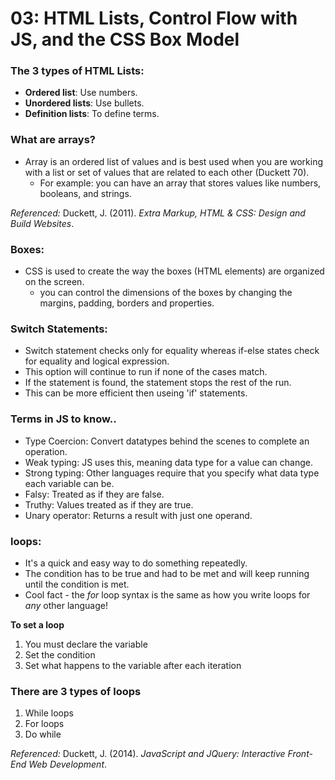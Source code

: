# 03: HTML Lists, Control Flow with JS, and the CSS Box Model

### The 3 types of HTML Lists:
- **Ordered list**: Use numbers.
- **Unordered lists**: Use bullets.
- **Definition lists**: To define terms.

### What are arrays?
- Array is an ordered list of values and is best used when you are working with a list or set of values that are related to each other (Duckett 70).
  - For example: you can have an array that stores values like numbers, booleans, and strings.

*Referenced:* 
Duckett, J. (2011). *Extra Markup, HTML & CSS: Design and Build Websites*.

### Boxes:
- CSS is used to create the way the boxes (HTML elements) are organized on the screen. 
  - you can control the dimensions of the boxes by changing the margins, padding, borders and properties.

### Switch Statements:
- Switch statement checks only for equality whereas if-else states check for equality and logical expression.
- This option will continue to run if none of the cases match.
- If the statement is found, the statement stops the rest of the run.
- This can be more efficient then useing 'if' statements.

### Terms in JS to know..
- Type Coercion: Convert datatypes behind the scenes to complete an operation.
- Weak typing: JS uses this, meaning data type for a value can change.
- Strong typing: Other languages require that you specify what data type each variable can be.
- Falsy: Treated as if they are false.
- Truthy: Values treated as if they are true.
- Unary operator: Returns a result with just one operand.

### loops:
- It's a quick and easy way to do something repeatedly. 
- The condition has to be true and had to be met and will keep running until the condition is met.
- Cool fact - the *for* loop syntax is the same as how you write loops for *any* other language!

**To set a loop**
1. You must declare the variable
2. Set the condition
3. Set what happens to the variable after each iteration

### There are 3 types of loops
1. While loops
2. For loops
3. Do while 

*Referenced:* 
Duckett, J. (2014). *JavaScript and JQuery: Interactive Front-End Web Development*.